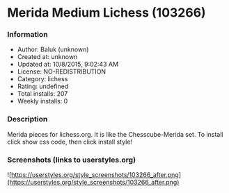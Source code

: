 # Merida Medium Lichess (103266)

### Information
- Author: Baluk (unknown)
- Created at: unknown
- Updated at: 10/8/2015, 9:02:43 AM
- License: NO-REDISTRIBUTION
- Category: lichess
- Rating: undefined
- Total installs: 207
- Weekly installs: 0


### Description
Merida pieces for lichess.org. It is like the Chesscube-Merida set.
To install click show css code, then click install style!


### Screenshots (links to userstyles.org)
![https://userstyles.org/style_screenshots/103266_after.png](https://userstyles.org/style_screenshots/103266_after.png)


